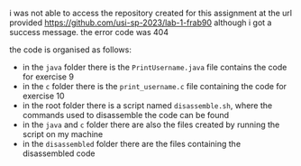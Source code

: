 i was not able to access the repository created for this assignment at the url provided https://github.com/usi-sp-2023/lab-1-frab90 although i got a success message. the error code was 404

the code is organised as follows:
- in the `java` folder there is the `PrintUsername.java` file contains the code for exercise 9  
- in the `c` folder there is the `print_username.c` file containing the code for exercise 10  
- in the root folder there is a script named `disassemble.sh`, where the commands used to disassemble the code can be found  
- in the `java` and `c` folder there are also the files created by running the script on my machine  
- in the `disassembled` folder there are the files containing the disassembled code